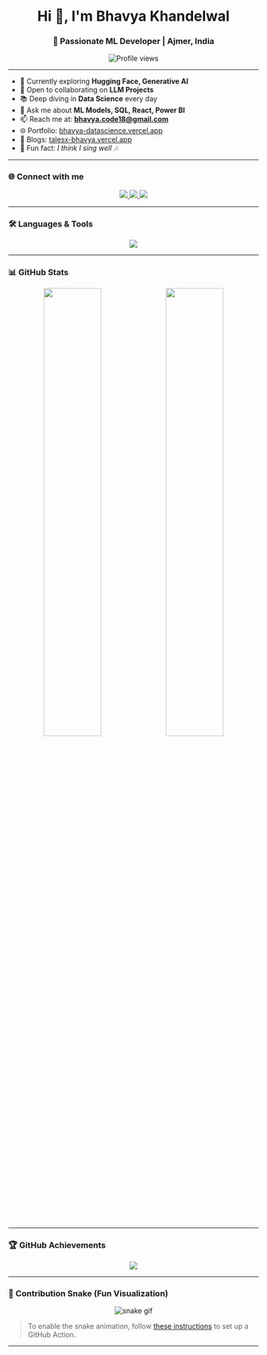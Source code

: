 <h1 align="center">Hi 👋, I'm Bhavya Khandelwal</h1>
<h3 align="center">🚀 Passionate ML Developer | Ajmer, India</h3>

<p align="center">
  <img src="https://komarev.com/ghpvc/?username=terminator2299&label=Profile%20views&color=0e75b6&style=flat" alt="Profile views" />
</p>

---

- 🌱 Currently exploring **Hugging Face, Generative AI**
- 🤝 Open to collaborating on **LLM Projects**
- 📚 Deep diving in **Data Science** every day
- 💬 Ask me about **ML Models, SQL, React, Power BI**
- 📫 Reach me at: **bhavya.code18@gmail.com**
- 🌐 Portfolio: [bhavya-datascience.vercel.app](https://bhavya-datascience.vercel.app/)
- 📝 Blogs: [talesx-bhavya.vercel.app](https://talesx-bhavya.vercel.app/)
- 🎤 Fun fact: *I think I sing well 🎶*

---

### 🌐 Connect with me

<p align="center">
  <a href="https://x.com/bhavya2299" target="_blank">
    <img src="https://img.shields.io/badge/Twitter-1DA1F2?style=for-the-badge&logo=twitter&logoColor=white"/>
  </a>
  <a href="https://instagram.com/bhavya__khandelwal" target="_blank">
    <img src="https://img.shields.io/badge/Instagram-E4405F?style=for-the-badge&logo=instagram&logoColor=white"/>
  </a>
  <a href="https://www.leetcode.com/bhavya_3549" target="_blank">
    <img src="https://img.shields.io/badge/LeetCode-FFA116?style=for-the-badge&logo=leetcode&logoColor=black"/>
  </a>
</p>

---

### 🛠️ Languages & Tools

<p align="center">
  <img src="https://skillicons.dev/icons?i=python,cpp,c,cs,html,css,js,react,nodejs,express,flask,django,git,github,docker,mysql,postgres,figma,linux,vscode,tensorflow,pytorch" />
</p>

---

### 📊 GitHub Stats

<div align="center">
  <img src="https://github-readme-stats.vercel.app/api?username=terminator2299&show_icons=true&theme=tokyonight&hide_border=true" width="48%" />
  <img src="https://github-readme-stats.vercel.app/api/top-langs/?username=terminator2299&layout=compact&theme=tokyonight&hide_border=true" width="48%" />
</div>

---

### 🏆 GitHub Achievements

<p align="center">
  <img src="https://github-profile-trophy.vercel.app/?username=terminator2299&theme=monokai&margin-w=15&no-frame=true" />
</p>

---

### 🐍 Contribution Snake (Fun Visualization)

<p align="center">
  <img src="https://raw.githubusercontent.com/terminator2299/terminator2299/output/github-contribution-grid-snake.svg" alt="snake gif" />
</p>

> To enable the snake animation, follow [these instructions](https://github.com/Platane/snk#readme) to set up a GitHub Action.

---

